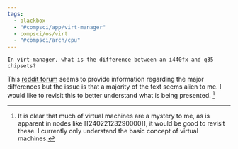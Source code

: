 ```yaml
---
tags:
  - blackbox
  - "#compsci/app/virt-manager"
  - compsci/os/virt
  - "#compsci/arch/cpu"
---
```

```ad-question
In virt-manager, what is the difference between an i440fx and q35 chipsets?
```

This [reddit forum](https://www.reddit.com/r/VFIO/comments/5ireij/differencesbenefits_between_i440fx_and_q35/?rdt=44145) seems to provide information regarding the major differences but the issue is that a majority of the text seems alien to me. I would like to revisit this to better understand what is being presented. [^1]

[^1]: It is clear that much of virtual machines are a mystery to me, as is apparent in nodes like [[24022123290000]], it would be good to revisit these. I currently only understand the basic concept of virtual machines.